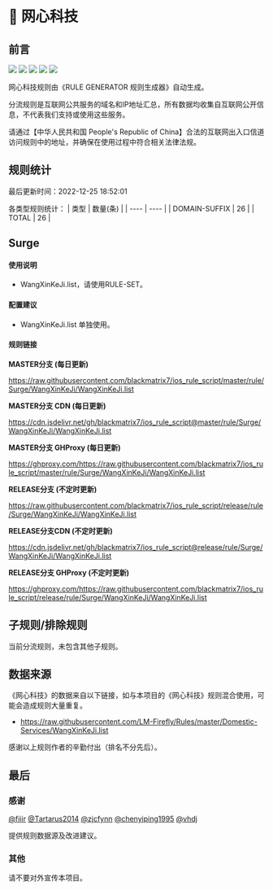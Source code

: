# 🧸 网心科技

## 前言

![](https://shields.io/badge/-移除重复规则-ff69b4) ![](https://shields.io/badge/-DOMAIN与DOMAIN--SUFFIX合并-green) ![](https://shields.io/badge/-DOMAIN--SUFFIX间合并-critical) ![](https://shields.io/badge/-DOMAIN--SUFFIX与DOMAIN--KEYWORD合并-blue) ![](https://shields.io/badge/-IP--CIDR(6)合并-blueviolet) 

网心科技规则由《RULE GENERATOR 规则生成器》自动生成。

分流规则是互联网公共服务的域名和IP地址汇总，所有数据均收集自互联网公开信息，不代表我们支持或使用这些服务。

请通过【中华人民共和国 People's Republic of China】合法的互联网出入口信道访问规则中的地址，并确保在使用过程中符合相关法律法规。

## 规则统计

最后更新时间：2022-12-25 18:52:01

各类型规则统计：
| 类型 | 数量(条)  | 
| ---- | ----  |
| DOMAIN-SUFFIX | 26  | 
| TOTAL | 26  | 


## Surge 

#### 使用说明
- WangXinKeJi.list，请使用RULE-SET。

#### 配置建议
- WangXinKeJi.list 单独使用。

#### 规则链接
**MASTER分支 (每日更新)**

https://raw.githubusercontent.com/blackmatrix7/ios_rule_script/master/rule/Surge/WangXinKeJi/WangXinKeJi.list

**MASTER分支 CDN (每日更新)**

https://cdn.jsdelivr.net/gh/blackmatrix7/ios_rule_script@master/rule/Surge/WangXinKeJi/WangXinKeJi.list

**MASTER分支 GHProxy (每日更新)**

https://ghproxy.com/https://raw.githubusercontent.com/blackmatrix7/ios_rule_script/master/rule/Surge/WangXinKeJi/WangXinKeJi.list

**RELEASE分支 (不定时更新)**

https://raw.githubusercontent.com/blackmatrix7/ios_rule_script/release/rule/Surge/WangXinKeJi/WangXinKeJi.list

**RELEASE分支CDN (不定时更新)**

https://cdn.jsdelivr.net/gh/blackmatrix7/ios_rule_script@release/rule/Surge/WangXinKeJi/WangXinKeJi.list

**RELEASE分支 GHProxy (不定时更新)**

https://ghproxy.com/https://raw.githubusercontent.com/blackmatrix7/ios_rule_script/release/rule/Surge/WangXinKeJi/WangXinKeJi.list

## 子规则/排除规则


当前分流规则，未包含其他子规则。

## 数据来源

《网心科技》的数据来自以下链接，如与本项目的《网心科技》规则混合使用，可能会造成规则大量重复。

- https://raw.githubusercontent.com/LM-Firefly/Rules/master/Domestic-Services/WangXinKeJi.list


感谢以上规则作者的辛勤付出（排名不分先后）。

## 最后

### 感谢

[@fiiir](https://github.com/fiiir) [@Tartarus2014](https://github.com/Tartarus2014) [@zjcfynn](https://github.com/zjcfynn) [@chenyiping1995](https://github.com/chenyiping1995) [@vhdj](https://github.com/vhdj)

提供规则数据源及改进建议。

### 其他

请不要对外宣传本项目。